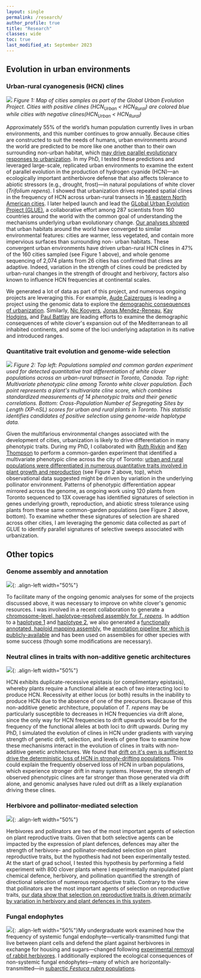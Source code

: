 ```yaml
---
layout: single
permalink: /research/
author_profile: true
title: "Research"
classes: wide
toc: true
last_modified_at: September 2023 
---
```


## Evolution in urban environments

### Urban-rural cyanogenesis (HCN) clines

![](../assets/images/glue_map.png)
*Figure 1: Map of cities samples as part of the Global Urban Evolution Project. Cities with positive clines (HCN<sub>Urban</sub> < HCN<sub>Rural</sub>) are colored blue while cities with negative clines(HCN<sub>Urban</sub> < HCN<sub>Rural</sub>)*

Approximately 55% of the world’s human population currently lives in urban environments, and this number continues to grow annually. Because cities are constructed to suit the needs of humans, urban environments around the world are predicted to be more like one another than to their own surrounding non-urban habitat, which [may drive parallel evolutionary responses to urbanization](https://www.dropbox.com/scl/fi/jixm0yrdlf57rkaosme6k/Santangelo-et-al.-2020-Urban-environments-as-a-framework-to-study-parallel-evolution.pdf?rlkey=0bwo5erp9bu1mjm5yd3f60nll&dl=0). In my PhD, I tested these predictions and leveraged large-scale, replicated urban environments to examine the extent of parallel evolution in the production of hydrogen cyanide (HCN)—an ecologically important antiherbivore defense that also affects tolerance to abiotic stressors (e.g., drought, frost)—in natural populations of white clover (_Trifolium repens_). I showed that urbanization drives repeated spatial clines in the frequency of HCN across urban-rural transects in [16 eastern North American cities](https://www.dropbox.com/scl/fi/v80cefwfhlc9ibv5e9xmh/Santangelo-et-al.-2020-Predicting-the-strength-of-urban-rural-clines-in-a-Mendelian-polymorphism-along-a-latitudinal-gradient.pdf?rlkey=6suh8rtbcm3f47c9d0e0398kx&dl=0). I later helped launch and lead the [GLobal Urban Evolution Project (GLUE)](https://www.globalurbanevolution.com/), a collaborative effort among 287 scientists from 160 countries around the world with the common goal of understanding the mechanisms underlying urban evolutionary change. [Our analyses showed](https://www.dropbox.com/scl/fi/jhoatblsbr16r6eh34u4t/Santangelo-et-al.-2022-Global-urban-environmental-change-drives-adaptation-in-white-clover.pdf?rlkey=gb6dgskpvc1sueoc3wmf50qtg&dl=0) that urban habitats around the world have converged to similar environmental features: cities are warmer, less vegetated, and contain more impervious surfaces than surrounding non- urban habitats. These convergent urban environments have driven urban-rural HCN clines in 47% of the 160 cities sampled (see Figure 1 above), and whole genome sequencing of 2,074 plants from 26 cities has confirmed that clines are adaptive. Indeed, variation in the strength of clines could be predicted by urban-rural changes in the strength of drought and herbivory, factors also known to influence HCN frequencies at continental scales.


We generated a lot of data as part of this project, and numerous ongoing projects are leveraging this. For example, [Aude Caizergues](https://audecaizergues.github.io/) is leading a project using the genomic data to explore the [demographic consequences of urbanization](https://www.biorxiv.org/content/10.1101/2023.08.14.552623v1.abstract). Similarly, [Nic Kooyers](https://www.plantadaptation.com/), [Jonas Mendez-Reneau](https://scholar.google.com/citations?hl=en&user=eXl1yk0AAAAJ), [Kay Hodgins](http://hodginslab.com/), and [Paul Battlay](https://scholar.google.com/citations?hl=en&user=QaufYW4AAAAJ) are leading efforts to examine the demographic consequences of white clover's expansion out of the Mediterranean to all inhabited continents, and some of the loci underlying adaptation in its native and introduced ranges.

### Quantitative trait evolution and genome-wide selection 

![](../assets/images/multi_cline_xpnsl.png)
*Figure 2: Top left: Populations sampled and common garden experiment used for detected quantitative trait differentiation of white clover populations across an urban-rural transect in Toronto, Canada. Top right: Multivariate phenotypic cline among Toronto white clover population. Each point represents a plant's multivariate cline score, which combines standardized measurements of 14 phenotypic traits and their genetic correlations. Bottom: Cross-Population Number of Segregating Sites by Length (XP-nSL) scores for urban and rural plants in Toronto. This statistic identifies candidates of positive selection using genome-wide haplotype data.*

Given the multifarious environmental changes associated with the development of cities, urbanization is likely to drive differentiation in many phenotypic traits. During my PhD, I collaborated with [Ruth Rivkin](https://ruthrivkin.github.io/) and [Ken Thompson](https://www.hybrid-ecology.com/) to perform a common-garden experiment that identified a multivariate phenotypic cline across the city of Toronto: [urban and rural populations were differentiated in numerous quantitative traits involved in plant growth and reproduction](https://www.dropbox.com/scl/fi/h63l5tsb2ca5rho8q4eni/Santangelo-et-al.-2020-Multivariate-phenotypic-divergence-along-an-urbanization-gradient.pdf?rlkey=kgb2ov6v6ohff3wgc4rdj9vfu&dl=0) (see Figure 2 above, top), which observational data suggested might be driven by variation in the underlying pollinator environment. Patterns of phenotypic differentiation appear mirrored across the genome, as ongoing work using 120 plants from Toronto sequenced to 13X coverage has identified signatures of selection in genes underlying growth, reproduction, and abiotic stress tolerance using plants from these same common-garden populations (see Figure 2 above, bottom). To examine whether these signatures of selection are shared across other cities, I am leveraging the genomic data collected as part of GLUE to identify parallel signatures of selective sweeps associated with urbanization.

## Other topics

### Genome assembly and annotation

![](../assets/images/circos.png){: .align-left width="50%"}

To facilitate many of the ongoing genomic analyses for some of the projects discussed above, it was necessary to improve on white clover's genomic resources. I was involved in a recent collaboration to generate a [chromosome-level, haplotype-resolved assembly for _T. repens_](https://www.dropbox.com/scl/fi/1poqinaevfnrhe74zhwpx/Santangelo-et-al.-2023-Haplotype-Resolved-Chromosome-Level-Assembly-of-White-Clover-Trifolium-repens-L.-Fabaceae.pdf?rlkey=ejl8k79e31pal06lmidb4qykm&dl=0). In addtion to a [haplotype 1](https://www.ncbi.nlm.nih.gov/bioproject/957817) and [haplotype 2](https://www.ncbi.nlm.nih.gov/bioproject/957816), we also generated a [functionally annotated, haploid mapping assembly](https://www.ncbi.nlm.nih.gov/datasets/genome/GCA_030408175.1/), the [annotation pipeline for which is publicly-available](https://github.com/James-S-Santangelo/dcg) and has been used on assemblies for other species with some success (though some modifications are necessary).
<br>

### Neutral clines in traits with non-additive genetic architectures 

![](../assets/images/sims.png){: .align-left width="50%"}

HCN exhibits duplicate-recessive epistasis (or complimentary epistasis), whereby plants require a functional allele at each of two interacting loci to produce HCN. Recessivity at either locus (or both) results in the inability to produce HCN due to the absence of one of the precursors. Because of this non-additive genetic architecture, population of _T. repens_ may be particularly susceptible to decreases in HCN frequencies via drift alone, since the only way for HCN frequencies to drift upwards would be for the frequency of the functional alleles at both loci to drift upwards. During my PhD, I simulated the evolution of clines in HCN under gradients with varying strength of genetic drift, selection, and levels of gene flow to examine how these mechanisms interact in the evolution of clines in traits with non-additive genetic architectures. We found that [drift on it's own is sufficient to drive the deterministic loss of HCN in strongly-drifting populations](https://www.dropbox.com/scl/fi/e43ppzkpwp043fl5r9h9s/Santangelo-Johnson-Ness-2018-Modern-spandrels-the-roles-of-genetic-drift-gene-flow-and-natural-selection-in-the-evolution-of-para.pdf?rlkey=897yvckmsumwpbt0ncloj0nvz&dl=0). This could explain the frequently observed loss of HCN in urban populations, which experience stronger drift in many systems. However, the strength of observed phenotypic clines are far stronger than those generated via drift alone, and genomic analyses have ruled out drift as a likely explanation driving these clines.
<br>

### Herbivore and pollinator-mediated selection

![](../assets/images/hps_exp.jpg){: .align-left width="50%"}

Herbivores and pollinators are two of the most important agents of selection on plant reproductive traits. Given that both selective agents can be impacted by the expression of plant defences, defences may alter the strength of herbivore- and pollinator-mediated selection on plant reproductive traits, but the hypothesis had not been experimentally tested. At the start of grad school, I tested this hypothesis by performing a field experiment with 800 clover plants where I experimentally manipulated plant chemical defence, herbivory, and pollination quantified the strength of directional selection of numerous reproductive traits. Contrary to the view that pollinators are the most important agents of selection on reproductive traits, [our data show that selection on reproductive traits is driven primarily by variation in herbivory and plant defences in this system](https://www.dropbox.com/scl/fi/x2jvdiqqks5praop3d2zy/Santangelo-Thompson-Johnson-2018-Herbivores-and-plant-defenses-affect-selection-on-plant-reproductive-traits-more-strongly-than-po.pdf?rlkey=t80wx6mmjk94kpgl92hd0q08t&dl=0).
<br>

### Fungal endophytes

![](../assets/images/endophytes.jpg){: .align-left width="50%"}My undergraduate work examined how the frequency of systemic fungal endophyte—vertically-transmitted fungi that live between plant cells and defend the plant against herbivores in exchange for housing and sugars—changed following [experimental removal of rabbit herbivores](https://www.dropbox.com/scl/fi/e8fxumrgl54z8p58hid63/Santangelo-Turley-Johnson-2015-Fungal-endophytes-of-iFestuca-rubrai-increase-in-frequency-following-long-term-exclusion-of-rabbits.pdf?rlkey=6b60ahicxxelr2x8pnlr1mzqo&dl=0). I additionally explored the ecological consequences of non-systemic fungal endophytes—many of which are horizontally-transmitted—in [subarctic _Festuca rubra_ populations](https://www.dropbox.com/scl/fi/jo23h0fj3dtosy4cst27f/Santangelo-Kotanen-2016-Nonsystemic-fungal-endophytes-increase-survival-but-reduce-tolerance-to-simulated-herbivory-in-subarctic-iF.pdf?rlkey=tcdpryicqy6fy68zgjng3vugx&dl=0).
